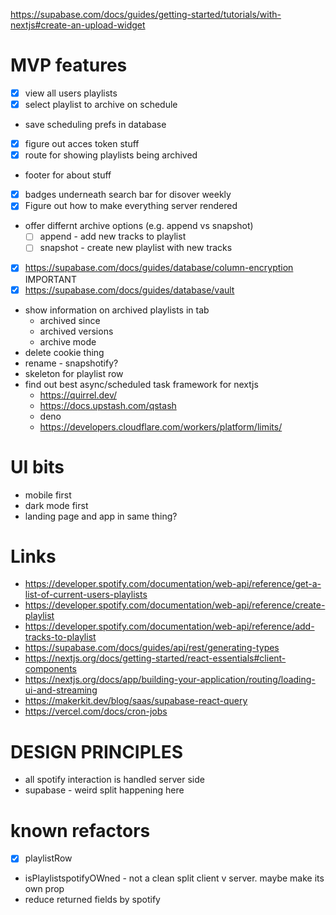 https://supabase.com/docs/guides/getting-started/tutorials/with-nextjs#create-an-upload-widget

# MVP features

- [x] view all users playlists
- [x] select playlist to archive on schedule
- save scheduling prefs in database
- [x] figure out acces token stuff
- [x] route for showing playlists being archived
- footer for about stuff
- [x] badges underneath search bar for disover weekly
- [x] Figure out how to make everything server rendered
- offer differnt archive options (e.g. append vs snapshot)
  - [ ] append - add new tracks to playlist
  - [ ] snapshot - create new playlist with new tracks
- [x] https://supabase.com/docs/guides/database/column-encryption IMPORTANT
- [x] https://supabase.com/docs/guides/database/vault
- show information on archived playlists in tab
    - archived since
    - archived versions
    - archive mode
- delete cookie thing
- rename - snapshotify?
- skeleton for playlist row
- find out best async/scheduled task framework for nextjs
  - https://quirrel.dev/
  - https://docs.upstash.com/qstash
  - deno
  - https://developers.cloudflare.com/workers/platform/limits/

# UI bits

- mobile first
- dark mode first
- landing page and app in same thing?

# Links

- https://developer.spotify.com/documentation/web-api/reference/get-a-list-of-current-users-playlists
- https://developer.spotify.com/documentation/web-api/reference/create-playlist
- https://developer.spotify.com/documentation/web-api/reference/add-tracks-to-playlist
- https://supabase.com/docs/guides/api/rest/generating-types
- https://nextjs.org/docs/getting-started/react-essentials#client-components
- https://nextjs.org/docs/app/building-your-application/routing/loading-ui-and-streaming
- https://makerkit.dev/blog/saas/supabase-react-query
- https://vercel.com/docs/cron-jobs

# DESIGN PRINCIPLES
- all spotify interaction is handled server side
- supabase - weird split happening here

# known refactors
- [x] playlistRow
- isPlaylistspotifyOWned - not a clean split client v server. maybe make its own prop
- reduce returned fields by spotify